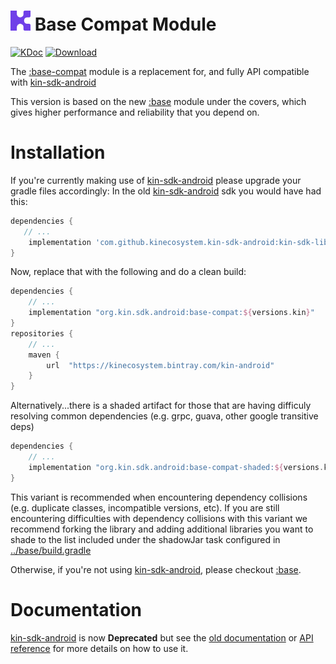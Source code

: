 # <img src="../assets/kin-logo.png" height="32" alt="Kin Logo"> Base Compat Module
[![KDoc](https://img.shields.io/badge/Docs-KDoc-blue)](https://kinecosystem.github.io/kin-android/docs)
[![Download](https://api.bintray.com/packages/kinecosystem/kin-android/base-compat/images/download.svg) ](https://bintray.com/kinecosystem/kin-android/base-compat/_latestVersion)

The [:base-compat](../base-compat) module is a replacement for, and fully API compatible with [kin-sdk-android](https://github.com/kinecosystem/kin-sdk-android)

This version is based on the new [:base](../base/README.md) module under the covers, which gives higher performance and reliability that you depend on.

# Installation
If you're currently making use of [kin-sdk-android](https://github.com/kinecosystem/kin-sdk-android) please upgrade your gradle files accordingly:
In the old [kin-sdk-android](https://github.com/kinecosystem/kin-sdk-android) sdk you would have had this:
 ```groovy
dependencies {
    // ...
     implementation 'com.github.kinecosystem.kin-sdk-android:kin-sdk-lib:1.0.7'
}
```
Now, replace that with the following and do a clean build:
```groovy
dependencies {
    // ...
    implementation "org.kin.sdk.android:base-compat:${versions.kin}"
}
repositories {
    // ...
    maven {
        url  "https://kinecosystem.bintray.com/kin-android"
    }
}
```
Alternatively...there is a shaded artifact for those that are having difficuly resolving common dependencies (e.g. grpc, guava, other google transitive deps)
```groovy
dependencies {
    // ...
    implementation "org.kin.sdk.android:base-compat-shaded:${versions.kin}"
}
```
This variant is recommended when encountering dependency collisions (e.g. duplicate classes, incompatible versions, etc).
If you are still encountering difficulties with dependency collisions with this variant we recommend forking the library and adding additional libraries you want to shade to the list included under the shadowJar task configured in [../base/build.gradle](../base/build.gradle)

Otherwise, if you're not using [kin-sdk-android](https://github.com/kinecosystem/kin-sdk-android), please checkout [:base](../base).

# Documentation
[kin-sdk-android](https://github.com/kinecosystem/kin-sdk-android) is now **Deprecated** but see the [old documentation](https://github.com/kinecosystem/kin-sdk-android/tree/master/kin-sdk) or [API reference](../docs) for more details on how to use it.


